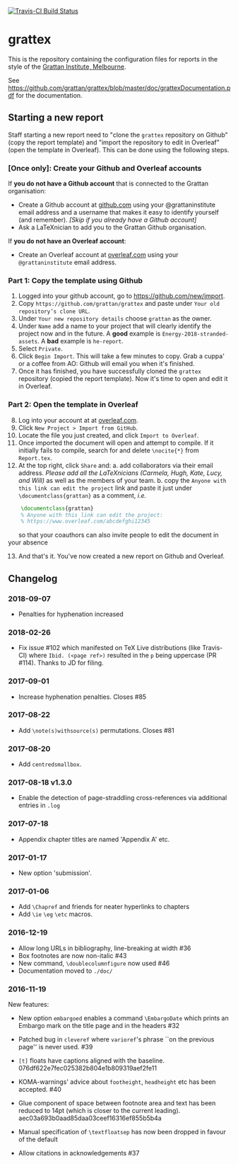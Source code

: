 [![Travis-CI Build Status](https://travis-ci.org/grattan/grattex.svg?branch=master)](https://travis-ci.org/grattan/grattex)

# grattex
This is the repository containing the configuration files for reports in the style of the [Grattan Institute, Melbourne](https://grattan.edu.au/).

See https://github.com/grattan/grattex/blob/master/doc/grattexDocumentation.pdf for the documentation.

## Starting a new report
Staff starting a new report need to "clone the `grattex` repository on Github" (copy the report template) and "import the repository to edit in Overleaf" (open the template in Overleaf). This can be done using the following steps.

### [Once only]: Create your Github and Overleaf accounts
If **you do not have a Github account** that is connected to the Grattan organisation:

  * Create a Github account at [github.com](https://github.com) using your @grattaninstitute email address and a username that makes it easy to identify yourself (and remember). *[Skip if you already have a Github account]*
  * Ask a LaTeXnician to add you to the Grattan Github organisation.

If **you do not have an Overleaf account**:

  * Create an Overleaf account at [overleaf.com](https://overleaf.com) using your `@grattaninstitute` email address.

### Part 1: Copy the template using Github
  1. Logged into your github account, go to https://github.com/new/import.
  2. Copy `https://github.com/grattan/grattex` and paste under `Your old repository’s clone URL`.
  3. Under `Your new repository details` choose `grattan` as the owner.
  4. Under `Name` add a name to your project that will clearly identify the project now and in the future. A **good** example is `Energy-2018-stranded-assets`. A **bad** example is `he-report`.
  5. Select `Private`.
  6. Click `Begin Import`. This will take a few minutes to copy. Grab a cuppa' or a coffee from AO: Github will email you when it's finished. 
  7. Once it has finished, you have successfully cloned the `grattex` repository (copied the report template). Now it's time to open and edit it in Overleaf.

### Part 2: Open the template in Overleaf
  8. Log into your account at at [overleaf.com](https://overleaf.com).
  9. Click `New Project > Import from GitHub`.
  10. Locate the file you just created, and click `Import to Overleaf`.
  11. Once imported the document will open and attempt to compile. If it initially fails to compile, search for and delete `\nocite{*}` from `Report.tex`.
  12. At the top right, click `Share` and:
    a. add collaborators via their email address. *Please add all the LaTeXnicians (Carmela, Hugh, Kate, Lucy, and Will)* as well as the members of your team.
    b. copy the `Anyone with this link can edit the project` link and paste it
    just under `\documentclass{grattan}` as a comment, *i.e.*
    
```latex
    \documentclass{grattan}
    % Anyone with this link can edit the project:
    % https://www.overleaf.com/abcdefghi12345
```

&nbsp;&nbsp;&nbsp;&nbsp;&nbsp;&nbsp;so that your coauthors can also invite people to edit the document in your absence
    
  13. And that's it. You've now created a new report on Github and Overleaf. 

## Changelog

### 2018-09-07
* Penalties for hyphenation increased

### 2018-02-26
* Fix issue #102 which manifested on TeX Live distributions (like Travis-CI) where `Ibid. (<page ref>)`
  resulted in the `p` being uppercase (PR #114). Thanks to JD for filing.

### 2017-09-01
* Increase hyphenation penalties. Closes #85

### 2017-08-22
* Add `\note(s)withsource(s)` permutations. Closes #81

### 2017-08-20
* Add `centredsmallbox`.

### 2017-08-18 v1.3.0
* Enable the detection of page-straddling cross-references via additional entries in `.log`

### 2017-07-18
* Appendix chapter titles are named 'Appendix A' etc.

### 2017-01-17
* New option 'submission'.

### 2017-01-06
* Add `\Chapref` and friends for neater hyperlinks to chapters
* Add `\ie` `\eg` `\etc` macros.

### 2016-12-19
* Allow long URLs in bibliography, line-breaking at width #36
* Box footnotes are now non-italic #43
* New command, `\doublecolumnfigure` now used #46
* Documentation moved to `./doc/`

### 2016-11-19

New features:
* New option `embargoed` enables a command `\EmbargoDate` which prints an Embargo mark on the title page and in the headers #32

* Patched bug in `cleveref` where `varioref`'s phrase ``on the previous page'' is never used. #39
* `[t]` floats have captions aligned with the baseline. 076df622e7fec025382b804e1b809319aef2fe11
* KOMA-warnings' advice about `footheight`, `headheight` etc has been accepted. #40
* Glue component of space between footnote area and text has been reduced to 14pt (which is closer to the current leading). aec03a693b0aad85daa03ceef16316ef855b5b4a
* Manual specification of `\textfloatsep` has now been dropped in favour of the default
* Allow citations in acknowledgements #37
